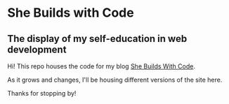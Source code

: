 # She Builds with Code

## The display of my self-education in web development

Hi! This repo houses the code for my blog [She Builds With Code](https://shebuildswithcode.com).

As it grows and changes, I'll be housing different versions of the site here.

Thanks for stopping by!
